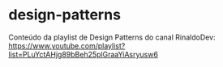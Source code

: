 # design-patterns

Conteúdo da playlist de Design Patterns do canal RinaldoDev: https://www.youtube.com/playlist?list=PLuYctAHjg89bBeh25plGraaYiAsryusw6
